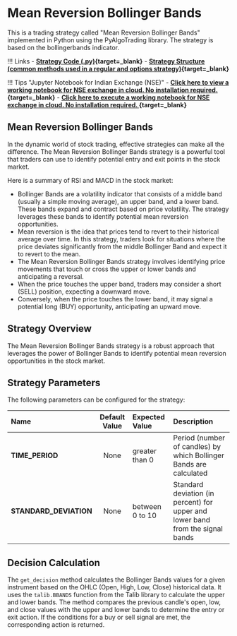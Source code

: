 # Mean Reversion Bollinger Bands
This is a trading strategy called "Mean Reversion Bollinger Bands" implemented in Python using the PyAlgoTrading library. The strategy is based on the bollingerbands indicator.

!!! Links
    - **[Strategy Code (.py)](https://github.com/algobulls/pyalgostrategypool/blob/master/pyalgostrategypool/mean_reversion_bollinger_bands.py){target=_blank}**
    - **[Strategy Structure (common methods used in a regular and options strategy)](strategy_guides/common_strategy_guide.md){target=_blank}**
    
!!! Tips "Jupyter Notebook for Indian Exchange (NSE)"
    - **[Click here to view a working notebook for NSE exchange in cloud. No installation required. ](https://nbviewer.org/github/algobulls/pyalgotrading/blob/master/jupyter/nse_equity/mean_reversion_bollinger_bands.ipynb){target=_blank}**
    - **[Click here to execute a working notebook for NSE exchange in cloud. No installation required. ](https://mybinder.org/v2/gh/algobulls/pyalgotrading/fe289cc5d5df69e7b87b930cce110326645cd99d?urlpath=lab%2Ftree%2Fjupyter%2Fnse_equity%2Fmean_reversion_bollinger_bands.ipynb){target=_blank}**
    
## Mean Reversion Bollinger Bands
In the dynamic world of stock trading, effective strategies can make all the difference. The Mean Reversion Bollinger Bands strategy is a powerful tool that traders can use to identify potential entry and exit points in the stock market.

Here is a summary of RSI and MACD in the stock market:
- Bollinger Bands are a volatility indicator that consists of a middle band (usually a simple moving average), an upper band, and a lower band. These bands expand and contract based on price volatility. The strategy leverages these bands to identify potential mean reversion opportunities.
- Mean reversion is the idea that prices tend to revert to their historical average over time. In this strategy, traders look for situations where the price deviates significantly from the middle Bollinger Band and expect it to revert to the mean.
- The Mean Reversion Bollinger Bands strategy involves identifying price movements that touch or cross the upper or lower bands and anticipating a reversal. 
- When the price touches the upper band, traders may consider a short (SELL) position, expecting a downward move.
- Conversely, when the price touches the lower band, it may signal a potential long (BUY) opportunity, anticipating an upward move.

## Strategy Overview
The Mean Reversion Bollinger Bands strategy is a robust approach that leverages the power of Bollinger Bands to identify potential mean reversion opportunities in the stock market.

## Strategy Parameters
The following parameters can be configured for the strategy:

| Name                   |  Default Value  | Expected Value   | Description                                                                    |
|:-----------------------|:---------------:|:-----------------|:-------------------------------------------------------------------------------|
| **TIME_PERIOD**        |      None       | greater than 0   | Period (number of candles) by which Bollinger Bands are calculated             |
| **STANDARD_DEVIATION** |      None       | between 0 to 10  | Standard deviation (in percent) for upper and lower band from the signal bands |

## Decision Calculation

The `get_decision` method calculates the Bollinger Bands values for a given instrument based on the OHLC (Open, High, Low, Close) historical data. It uses the `talib.BBANDS` function from the Talib library to calculate the upper and lower bands. The method compares the previous candle's open, low, and close values with the upper and lower bands to determine the entry or exit action. If the conditions for a buy or sell signal are met, the corresponding action is returned.
